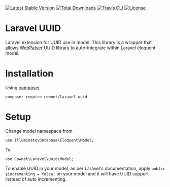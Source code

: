 [![Latest Stable Version](https://poser.pugx.org/cownet/laravel-uuid/v/stable)](https://packagist.org/packages/cownet/laravel-uuid)
[![Total Downloads](https://poser.pugx.org/cownet/laravel-uuid/downloads)](https://packagist.org/packages/cownet/laravel-uuid)
[![Travis CLI](https://travis-ci.org/cownet/laravel-uuid.svg?branch=master)](https://travis-ci.org/cownet/laravel-uuid)
[![License](https://poser.pugx.org/cownet/laravel-uuid/license)](https://packagist.org/packages/cownet/laravel-uuid)

# Laravel UUID

Laravel extension for UUID use in model. 
This library is a wrapper that allows [WebPatser](https://packagist.org/packages/webpatser/laravel-uuid) UUID library 
to auto-integrate within Laravel eloquent model.

# Installation

Using [composer](https://packagist.org/packages/cownet/laravel-uuid)

`composer require cownet/laravel-uuid` 

# Setup

Change model namespace from 

`use Illuminate\Database\Eloquent\Model;`

To

`use Cownet\Laravel\Uuid\Model;`

To enable UUID in your model, as per Laravel's documentation, apply `public $incrementing = false;` on your model
and it will have UUID support instead of auto incrementing.

